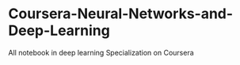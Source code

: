 # Coursera-Neural-Networks-and-Deep-Learning
All notebook in deep learning Specialization on Coursera
